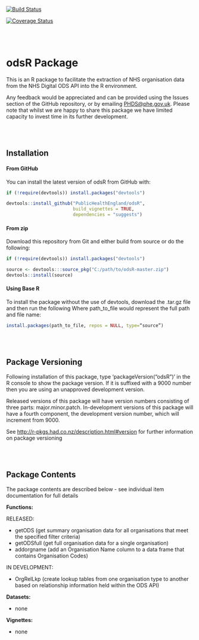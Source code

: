 
<!-- README.md is generated from README.Rmd. Please edit that file -->

[![Build
Status](https://travis-ci.org/PublicHealthEngland/odsR.svg)](https://travis-ci.org/PublicHealthEngland/odsR)

[![Coverage
Status](https://coveralls.io/repos/github/PublicHealthEngland/odsR/badge.svg?branch=master)](https://coveralls.io/github/PublicHealthEngland/odsR?branch=master)

<br/> <br/>

# odsR Package

This is an R package to facilitate the extraction of NHS organisation
data from the NHS Digital ODS API into the R environment.

Any feedback would be appreciated and can be provided using the Issues
section of the GitHub repository, or by emailing <PHDS@phe.gov.uk>.
Please note that whilst we are happy to share this package we have
limited capacity to invest time in its further development.

<br/> <br/>

## Installation

#### From GitHub

You can install the latest version of odsR from GitHub with:

``` r
if (!require(devtools)) install.packages("devtools")

devtools::install_github("PublicHealthEngland/odsR",
                         build_vignettes = TRUE,
                         dependencies = "suggests")
```

#### From zip

Download this repository from Git and either build from source or do the
following:

``` r
if (!require(devtools)) install.packages("devtools")

source <- devtools:::source_pkg("C:/path/to/odsR-master.zip")
devtools::install(source)
```

#### Using Base R

To install the package without the use of devtools, download the .tar.gz
file and then run the following Where path\_to\_file would represent the
full path and file name:

``` r
install.packages(path_to_file, repos = NULL, type=“source”)
```

<br/> <br/>

## Package Versioning

Following installation of this package, type ‘packageVersion(“odsR”)’ in
the R console to show the package version. If it is suffixed with a 9000
number then you are using an unapproved development version.

Released versions of this package will have version numbers consisting
of three parts: major.minor.patch. In-development versions of this
package will have a fourth component, the development version number,
which will increment from 9000.

See <http://r-pkgs.had.co.nz/description.html#version> for further
information on package versioning

<br/> <br/>

## Package Contents

The package contents are described below - see individual item
documentation for full details

**Functions:**

RELEASED:

  - getODS (get summary organisation data for all organisations that
    meet the specified filter criteria)  
  - getODSfull (get full organisation data for a single organisation)  
  - addorgname (add an Organisation Name column to a data frame that
    contains Organisation Codes)

IN DEVELOPMENT:

  - OrgRelLkp (create lookup tables from one organisation type to
    another based on relationship information held within the ODS API)

**Datasets:**

  - none

**Vignettes:**

  - none
